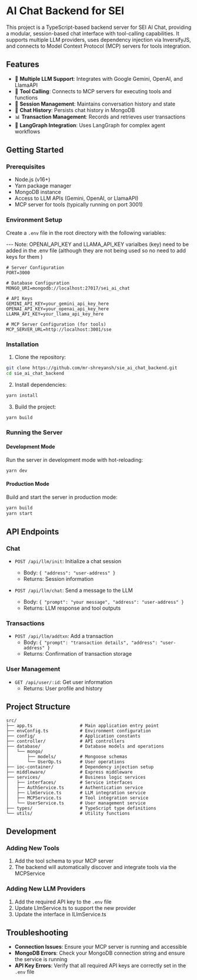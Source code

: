 # AI Chat Backend for SEI

This project is a TypeScript-based backend server for SEI AI Chat, providing a modular, session-based chat interface with tool-calling capabilities. It supports multiple LLM providers, uses dependency injection via InversifyJS, and connects to Model Context Protocol (MCP) servers for tools integration.

## Features

- 🧠 **Multiple LLM Support**: Integrates with Google Gemini, OpenAI, and LlamaAPI
- 🔧 **Tool Calling**: Connects to MCP servers for executing tools and functions
- 💾 **Session Management**: Maintains conversation history and state
- 📝 **Chat History**: Persists chat history in MongoDB
- 📊 **Transaction Management**: Records and retrieves user transactions
- 🔄 **LangGraph Integration**: Uses LangGraph for complex agent workflows

## Getting Started

### Prerequisites

- Node.js (v16+)
- Yarn package manager
- MongoDB instance
- Access to LLM APIs (Gemini, OpenAI, or LlamaAPI)
- MCP server for tools (typically running on port 3001)

### Environment Setup

Create a `.env` file in the root directory with the following variables:

--- Note: OPENAI_API_KEY and LLAMA_API_KEY varialbes (key) need to be added in the .env file (although they are not being used so no need to add keys for them )

```
# Server Configuration
PORT=3000

# Database Configuration
MONGO_URI=mongodb://localhost:27017/sei_ai_chat

# API Keys
GEMINI_API_KEY=your_gemini_api_key_here
OPENAI_API_KEY=your_openai_api_key_here
LLAMA_API_KEY=your_llama_api_key_here

# MCP Server Configuration (for tools)
MCP_SERVER_URL=http://localhost:3001/sse
```

### Installation

1. Clone the repository:
```bash
git clone https://github.com/mr-shreyansh/sie_ai_chat_backend.git
cd sie_ai_chat_backend
```

2. Install dependencies:
```bash
yarn install
```

3. Build the project:
```bash
yarn build
```

### Running the Server

#### Development Mode

Run the server in development mode with hot-reloading:

```bash
yarn dev
```

#### Production Mode

Build and start the server in production mode:

```bash
yarn build
yarn start
```

## API Endpoints

### Chat

- `POST /api/llm/init`: Initialize a chat session
  - Body: `{ "address": "user-address" }`
  - Returns: Session information

- `POST /api/llm/chat`: Send a message to the LLM
  - Body: `{ "prompt": "your message", "address": "user-address" }`
  - Returns: LLM response and tool outputs

### Transactions

- `POST /api/llm/addtxn`: Add a transaction
  - Body: `{ "prompt": "transaction details", "address": "user-address" }`
  - Returns: Confirmation of transaction storage

### User Management

- `GET /api/user/:id`: Get user information
  - Returns: User profile and history

## Project Structure

```
src/
├── app.ts                  # Main application entry point
├── envConfig.ts            # Environment configuration
├── config/                 # Application constants
├── controller/             # API controllers
├── database/               # Database models and operations
│   └── mongo/
│       ├── models/         # Mongoose schemas
│       └── UserOp.ts       # User operations
├── ioc-container/          # Dependency injection setup
├── middleware/             # Express middleware
├── services/               # Business logic services
│   ├── interfaces/         # Service interfaces
│   ├── AuthService.ts      # Authentication service
│   ├── LlmService.ts       # LLM integration service
│   ├── MCPService.ts       # Tool integration service
│   └── UserService.ts      # User management service
├── types/                  # TypeScript type definitions
└── utils/                  # Utility functions
```

## Development

### Adding New Tools

1. Add the tool schema to your MCP server
2. The backend will automatically discover and integrate tools via the MCPService

### Adding New LLM Providers

1. Add the required API key to the `.env` file
2. Update LlmService.ts to support the new provider
3. Update the interface in ILlmService.ts

## Troubleshooting

- **Connection Issues**: Ensure your MCP server is running and accessible
- **MongoDB Errors**: Check your MongoDB connection string and ensure the service is running
- **API Key Errors**: Verify that all required API keys are correctly set in the `.env` file


